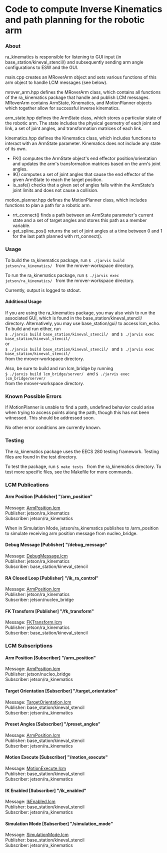 Code to compute Inverse Kinematics and path planning for the robotic arm
========================================================================
### About ###

ra_kinematics is responsible for listening to GUI input (in base_station/kineval_stencil/) and subsequently sending arm angle configurations to ESW and the GUI.

main.cpp creates an MRoverArm object and sets various functions of this arm object to handle LCM messages (see below).

mrover_arm.hpp defines the MRoverArm class, which contains all functions of the ra_kinematics package that handle and publish LCM messages. MRoverArm contains ArmState, Kinematics, and MotionPlanner objects which together allow for successful inverse kinematics.

arm_state.hpp defines the ArmState class, which stores a particular state of the robotic arm. The state includes the physical geometry of each joint and link, a set of joint angles, and transformation matrices of each link.

kinematics.hpp defines the Kinematics class, which includes functions to interact with an ArmState parameter. Kinematics does not include any state of its own.
- FK() computes the ArmState object's end effector position/orientation and updates the arm's transformation matrices based on the arm's joint angles.
- IK() computes a set of joint angles that cause the end effector of the given ArmState to reach the target position.
- is_safe() checks that a given set of angles falls within the ArmState's joint limits and does not cause a collision.

motion_planner.hpp defines the MotionPlanner class, which includes functions to plan a path for a robotic arm.
- rrt_connect() finds a path between an ArmState parameter's current state and a set of target angles and stores this path as a member variable.
- get_spline_pos() returns the set of joint angles at a time between 0 and 1 for the last path planned with rrt_connect().

### Usage ###

To build the ra_kinematics package, run `$ ./jarvis build jetson/ra_kinematics/ ` from the mrover-workspace directory.

To run the ra_kinematics package, run `$ ./jarvis exec jetson/ra_kinematics/ ` from the mrover-workspace directory.

Currently, output is logged to stdout.

#### Additional Usage ####

If you are using the ra_kinematics package, you may also wish to run the associated GUI, which is found in the base_station/kineval_stencil/ directory. Alternatively, you may use base_station/gui/ to access lcm_echo. To build and run either, run \
`$ ./jarvis build base_station/kineval_stencil/ ` and `$ ./jarvis exec base_station/kineval_stencil/ ` \
or \
`$ ./jarvis build base_station/kineval_stencil/ ` and `$ ./jarvis exec base_station/kineval_stencil/ ` \
from the mrover-workspace directory.

Also, be sure to build and run lcm_bridge by running \
`$ ./jarvis build lcm_bridge/server/ ` and `$ ./jarvis exec lcm_bridge/server/ ` \
from the mrover-workspace directory.

### Known Possible Errors ###

If MotionPlanner is unable to find a path, undefined behavior could arise when trying to access points along the path, though this has not been witnessed. This should be addressed soon.

No other error conditions are currently known.

### Testing ###

The ra_kinematics package uses the EECS 280 testing framework. Testing files are found in the test directory.

To test the package, run `$ make tests ` from the ra_kinematics directory. To test more specific files, see the Makefile for more commands.

### LCM Publications ###

#### Arm Position \[Publisher\] "/arm_position" ####
Message: [ArmPosition.lcm](https://github.com/umrover/mrover-workspace/blob/master/rover_msgs/ArmPosition.lcm) \
Publisher: jetson/ra_kinematics \
Subscriber: jetson/ra_kinematics

When in Simulation Mode, jetson/ra_kinematics publishes to /arm_position to simulate receiving arm position message from nucleo_bridge.

#### Debug Message \[Publisher\] "/debug_message" ####
Message: [DebugMessage.lcm](https://github.com/umrover/mrover-workspace/blob/master/rover_msgs/DebugMessage.lcm) \
Publisher: jetson/ra_kinematics \
Subscriber: base_station/kineval_stencil

#### RA Closed Loop \[Publisher\] "/ik_ra_control" ####
Message: [ArmPosition.lcm](https://github.com/umrover/mrover-workspace/blob/master/rover_msgs/ArmPosition.lcm) \
Publisher: jetson/ra_kinematics \
Subscriber: jetson/nucleo_bridge

#### FK Transform \[Publisher\] "/fk_transform" ####
Message: [FKTransform.lcm](https://github.com/umrover/mrover-workspace/blob/master/rover_msgs/FKTransform.lcm) \
Publisher: jetson/ra_kinematics \
Subscriber: base_station/kineval_stencil

### LCM Subscriptions ###

#### Arm Position \[Subscriber\] "/arm_position" ####
Message: [ArmPosition.lcm](https://github.com/umrover/mrover-workspace/blob/master/rover_msgs/ArmPosition.lcm) \
Publisher: jetson/nucleo_bridge \
Subscriber: jetson/ra_kinematics

#### Target Orientation \[Subscriber\] "/target_orientation" ####
Message: [TargetOrientation.lcm](https://github.com/umrover/mrover-workspace/blob/master/rover_msgs/TargetOrientation.lcm) \
Publisher: base_station/kineval_stencil \
Subscriber: jetson/ra_kinematics

#### Preset Angles \[Subscriber\] "/preset_angles" ####
Message: [ArmPosition.lcm](https://github.com/umrover/mrover-workspace/blob/master/rover_msgs/ArmPosition.lcm) \
Publisher: base_station/kineval_stencil \
Subscriber: jetson/ra_kinematics

#### Motion Execute \[Subscriber\] "/motion_execute" ####
Message: [MotionExecute.lcm](https://github.com/umrover/mrover-workspace/blob/master/rover_msgs/MotionExecute.lcm) \
Publisher: base_station/kineval_stencil \
Subscriber: jetson/ra_kinematics

#### IK Enabled \[Subscriber\] "/ik_enabled" ####
Message: [IkEnabled.lcm](https://github.com/umrover/mrover-workspace/blob/master/rover_msgs/IkEnabled.lcm) \
Publisher: base_station/kineval_stencil \
Subscriber: jetson/ra_kinematics

#### Simulation Mode \[Subscriber\] "/simulation_mode" ####
Message: [SimulationMode.lcm](https://github.com/umrover/mrover-workspace/blob/master/rover_msgs/SimulationMode.lcm) \
Publisher: base_station/kineval_stencil \
Subscriber: jetson/ra_kinematics
